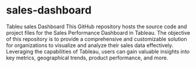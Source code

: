 # sales-dashboard
Tableu sales Dashboard 
This GitHub repository hosts the source code and project files for the Sales Performance Dashboard in Tableau. The objective of this repository is to provide a comprehensive and customizable solution for organizations to visualize and analyze their sales data effectively. Leveraging the capabilities of Tableau, users can gain valuable insights into key metrics, geographical trends, product performance, and more.
